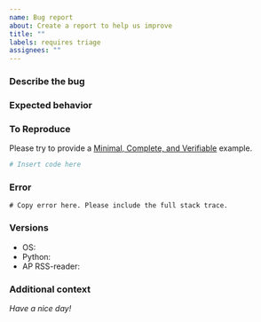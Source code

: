 ```yaml
---
name: Bug report
about: Create a report to help us improve
title: ""
labels: requires triage
assignees: ""
---
```


### Describe the bug

<!-- A clear and concise description of what the bug is. -->

### Expected behavior

<!-- A clear and concise description of what you expected to happen. -->

### To Reproduce

Please try to provide a [Minimal, Complete, and Verifiable][] example.

```python
# Insert code here
```

### Error

```
# Copy error here. Please include the full stack trace.
```

### Versions

- OS:
- Python:
- AP RSS-reader:

### Additional context

<!-- Add any other context about the problem here. -->

_Have a nice day!_

[minimal, complete, and verifiable]: http://stackoverflow.com/help/mcve

